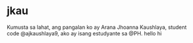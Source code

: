 # jkau
Kumusta sa lahat, ang pangalan ko ay Arana Jhoanna Kaushlaya, student code @ajkaushlaya9, ako ay isang estudyante sa @PH. hello
hi
